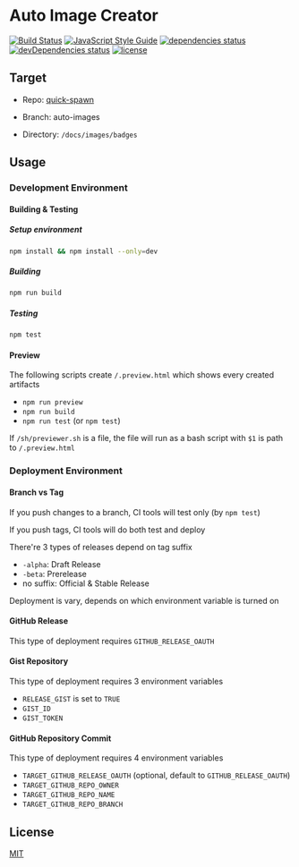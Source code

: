 # Auto Image Creator
[![Build Status](https://travis-ci.org/ksxatompackages/quick-spawn.images.svg?branch=master)](https://travis-ci.org/ksxatompackages/quick-spawn.images)
[![JavaScript Style Guide](https://img.shields.io/badge/code%20style-standard-brightgreen.svg)](http://standardjs.com/)
[![dependencies status](https://david-dm.org/ksxatompackages/quick-spawn.images.svg)](https://david-dm.org/ksxatompackages/quick-spawn.images#info=dependencies)
[![devDependencies status](https://david-dm.org/ksxatompackages/quick-spawn.images/dev-status.svg)](https://david-dm.org/ksxatompackages/quick-spawn.images#info=devDependencies)
[![license](https://img.shields.io/npm/l/promise-set.svg)](http://spdx.org/licenses/MIT)

## Target

 * Repo: [quick-spawn](https://github.com/ksxatompackages/quick-spawn)

 * Branch: auto-images

 * Directory: `/docs/images/badges`

## Usage

### Development Environment

#### Building & Testing

##### Setup environment

```bash
npm install && npm install --only=dev
```

##### Building

```bash
npm run build
```

##### Testing

```bash
npm test
```

#### Preview

The following scripts create `/.preview.html` which shows every created artifacts
 - `npm run preview`
 - `npm run build`
 - `npm run test` (or `npm test`)

If `/sh/previewer.sh` is a file, the file will run as a bash script with `$1` is path to `/.preview.html`

### Deployment Environment

#### Branch vs Tag

If you push changes to a branch, CI tools will test only (by `npm test`)

If you push tags, CI tools will do both test and deploy

There're 3 types of releases depend on tag suffix
 - `-alpha`: Draft Release
 - `-beta`: Prerelease
 - no suffix: Official & Stable Release

Deployment is vary, depends on which environment variable is turned on

#### GitHub Release

This type of deployment requires `GITHUB_RELEASE_OAUTH`

#### Gist Repository

This type of deployment requires 3 environment variables
 - `RELEASE_GIST` is set to `TRUE`
 - `GIST_ID`
 - `GIST_TOKEN`

#### GitHub Repository Commit

This type of deployment requires 4 environment variables
 - `TARGET_GITHUB_RELEASE_OAUTH` (optional, default to `GITHUB_RELEASE_OAUTH`)
 - `TARGET_GITHUB_REPO_OWNER`
 - `TARGET_GITHUB_REPO_NAME`
 - `TARGET_GITHUB_REPO_BRANCH`

## License

[MIT](./LICENSE.md)

